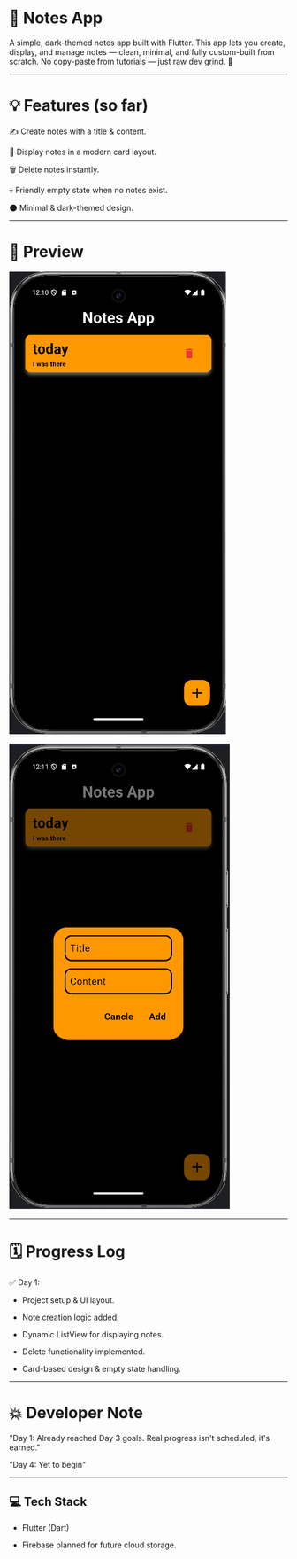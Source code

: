 # 📒 Notes App

A simple, dark-themed notes app built with Flutter.
This app lets you create, display, and manage notes — clean, minimal, and fully custom-built from scratch.
No copy-paste from tutorials — just raw dev grind. 💪

---
# 💡 Features (so far)
✍️ Create notes with a title & content.

🧾 Display notes in a modern card layout.

🗑️ Delete notes instantly.

💀 Friendly empty state when no notes exist.

🌑 Minimal & dark-themed design.

---
# 📸 Preview

![img.png](img.png)

![img_1.png](img_1.png)

---
# 🗓️ Progress Log
✅ Day 1:

- Project setup & UI layout.

- Note creation logic added.

- Dynamic ListView for displaying notes.

- Delete functionality implemented.

- Card-based design & empty state handling.

---
# 💥 Developer Note
"Day 1: Already reached Day 3 goals. Real progress isn't scheduled, it's earned."

"Day 4: Yet to begin"

---
## 💻 Tech Stack

- Flutter (Dart)

- Firebase planned for future cloud storage.


